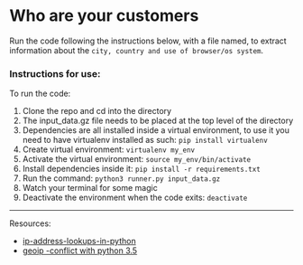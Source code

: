 # Who are your customers

Run the code following the instructions below, with a file named, to extract
information about the `city, country and use of browser/os system`.

### Instructions for use:

To run the code:

1. Clone the repo and cd into the directory
2. The input_data.gz file needs to be placed at the top level of the directory
3. Dependencies are all installed inside a virtual environment, to use it you
   need to have virtualenv installed as such: `pip install virtualenv`
4. Create virtual environment: `virtualenv my_env`
5. Activate the virtual environment: `source my_env/bin/activate`
6. Install dependencies inside it: `pip install -r requirements.txt`
7. Run the command: `python3 runner.py input_data.gz`
8. Watch your terminal for some magic
9. Deactivate the environment when the code exits: `deactivate`

---

Resources:

* [ip-address-lookups-in-python](http://tech.marksblogg.com/ip-address-lookups-in-python.html)
* [geoip -conflict with python 3.5](https://github.com/mirumee/saleor/issues/458)
